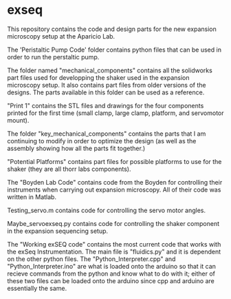 # exseq
This repository contains the code and design parts for the new expansion microscopy setup at the Aparicio Lab.

The 'Peristaltic Pump Code' folder contains python files that can be used in order to run the perstaltic pump. 

The folder named "mechanical_components" contains all the solidworks part files used for developping the shaker used in the expansion microscopy setup. It also contains part files from older versions of the designs. The parts available in this folder can be used as a reference.

"Print 1" contains the STL files and drawings for the four components printed for the first time (small clamp, large clamp, platform, and servomotor mount).

The folder "key_mechanical_components" contains the parts that I am continuing to modify in order to optimize the design (as well as the assembly showing how all the parts fit together.)

"Potential Platforms" contains part files for possible platforms to use for the shaker (they are all thorr labs components).

The "Boyden Lab Code" contains code from the Boyden for controlling their instruments when carrying out expansion microscopy. All of their code was written in Matlab.

Testing_servo.m contains code for controlling the servo motor angles.

Maybe_servoexseq.py contains code for controlling the shaker component in the expansion sequencing setup.

The "Working exSEQ code" contains the most current code that works with the exSeq Instrumentation. The main file is "fluidics.py" and it is dependent on the other python files. The "Python_Interpreter.cpp" and "Python_Interpreter.ino" are what is loaded onto the arduino so that it can recieve commands from the python and know what to do with it; either of these two files can be loaded onto the arduino since cpp and arduino are essentially the same. 

